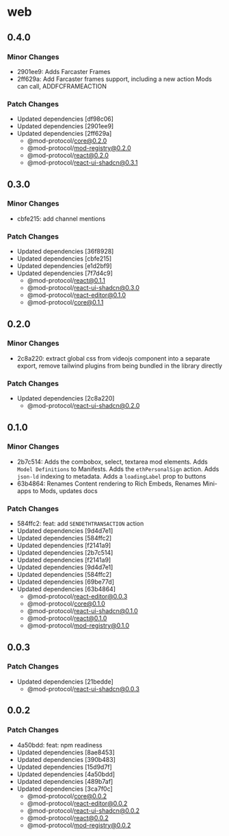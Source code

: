 # web

## 0.4.0

### Minor Changes

- 2901ee9: Adds Farcaster Frames
- 2ff629a: Add Farcaster frames support, including a new action Mods can call, ADDFCFRAMEACTION

### Patch Changes

- Updated dependencies [df98c06]
- Updated dependencies [2901ee9]
- Updated dependencies [2ff629a]
  - @mod-protocol/core@0.2.0
  - @mod-protocol/mod-registry@0.2.0
  - @mod-protocol/react@0.2.0
  - @mod-protocol/react-ui-shadcn@0.3.1

## 0.3.0

### Minor Changes

- cbfe215: add channel mentions

### Patch Changes

- Updated dependencies [36f8928]
- Updated dependencies [cbfe215]
- Updated dependencies [e1d2bf9]
- Updated dependencies [7f7d4c9]
  - @mod-protocol/react@0.1.1
  - @mod-protocol/react-ui-shadcn@0.3.0
  - @mod-protocol/react-editor@0.1.0
  - @mod-protocol/core@0.1.1

## 0.2.0

### Minor Changes

- 2c8a220: extract global css from videojs component into a separate export, remove tailwind plugins from being bundled in the library directly

### Patch Changes

- Updated dependencies [2c8a220]
  - @mod-protocol/react-ui-shadcn@0.2.0

## 0.1.0

### Minor Changes

- 2b7c514: Adds the combobox, select, textarea mod elements. Adds `Model Definitions` to Manifests. Adds the `ethPersonalSign` action. Adds `json-ld` indexing to metadata. Adds a `loadingLabel` prop to buttons
- 63b4864: Renames Content rendering to Rich Embeds, Renames Mini-apps to Mods, updates docs

### Patch Changes

- 584ffc2: feat: add `SENDETHTRANSACTION` action
- Updated dependencies [9d4d7e1]
- Updated dependencies [584ffc2]
- Updated dependencies [f2141a9]
- Updated dependencies [2b7c514]
- Updated dependencies [f2141a9]
- Updated dependencies [9d4d7e1]
- Updated dependencies [584ffc2]
- Updated dependencies [69be77d]
- Updated dependencies [63b4864]
  - @mod-protocol/react-editor@0.0.3
  - @mod-protocol/core@0.1.0
  - @mod-protocol/react-ui-shadcn@0.1.0
  - @mod-protocol/react@0.1.0
  - @mod-protocol/mod-registry@0.1.0

## 0.0.3

### Patch Changes

- Updated dependencies [21bedde]
  - @mod-protocol/react-ui-shadcn@0.0.3

## 0.0.2

### Patch Changes

- 4a50bdd: feat: npm readiness
- Updated dependencies [8ae8453]
- Updated dependencies [390b483]
- Updated dependencies [15d9d7f]
- Updated dependencies [4a50bdd]
- Updated dependencies [489b7af]
- Updated dependencies [3ca7f0c]
  - @mod-protocol/core@0.0.2
  - @mod-protocol/react-editor@0.0.2
  - @mod-protocol/react-ui-shadcn@0.0.2
  - @mod-protocol/react@0.0.2
  - @mod-protocol/mod-registry@0.0.2
